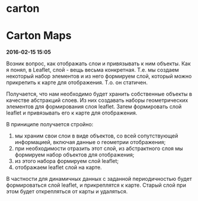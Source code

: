 # carton
<h1>Carton Maps</h1>
<div>
<p><b>2016-02-15 15:05</b></p>
<p>Возник вопрос, как отображать слои и привязывать к ним объекты.
Как я понял, в Leaflet, слой - вещь весьма конкретная. Т.е. мы создаем некоторый набор элементов и из него формируем
слой, который можно прикрепить к карте для отображения. Т.о. он статичен.</p>
<p>Получается, что нам необходимо будет хранить собственные объекты в качестве абстракций слоев. Из них создавать наборы
геометрических элементов для формирования слоя leaflet. Затем формировать слой leaflet и привязывать его к карте для
отображения.</p>
<p>В приниципе получается стройно:
<ol>
<li>мы храним свои слои в виде объектов, со всей сопутствующей информацией, включая данные о геометрии отображения;
</li>
<li>при необходимости отразить этот слой, из абстрактного слоя мы формируем набор объектов для отображения;
</li>
<li>из этого набора формируем слой leaflet;
</li>
<li>отображаем leaflet слой на карте.
</li>
</ol>
</p>
<p>В частности для динамичных данных с заданной периодичностью будет формироваться слой leaflet, и прикреплятся к карте.
Старый слой при этом будет открепляться от карты и удаляться.</p>
</div>
